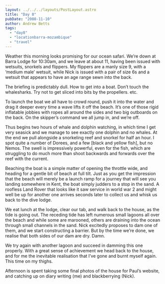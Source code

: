 ```yaml
---
layout: ../../../layouts/PostLayout.astro
title: "Day 8"
pubDate: "2008-11-10"
author: Andrew Betts
tags: 
  - "day8"
  - "locationbarra-mozambique"
  - "travel"
---
```


Weather this morning looks promising for our ocean safari. We’re down at Barra Lodge for 10:30am, and we leave at about 11, having been issued with wetsuits, snorkels and flippers. My flippers are a manly size 9, with a ‘medium male’ wetsuit, while Nick is issued with a pair of size 6s and a wetsuit that appears to have an age range sewn into the back.

The briefing is predictably dull. How to get into a boat. Don’t touch the whalesharks. Try not to get sliced into bits by the propellers. etc.

To launch the boat we all have to crowd round, push it into the water and drag it deeper every time a wave lifts it off the beach. It’s one of those rigid inflatable jobbies with ropes all around the sides and two big outboards on the back. On the skipper’s command we all jump in, and we’re off.

Thus begins two hours of whale and dolphin watching, in which time I get very seasick and we manage to see exactly one dolphin and no whales. At the end we pull alongside a snorkeling reef and snorkel for half an hour. I spot quite a number of Dorees, and a few \[black and yellow fish\], but no Nemos. The swell is impressively powerful, even for the fish, which are struggling to do much more than shoot backwards and forwards over the reef with the current.

Beaching the boat is a simple matter of opening the throttle wide, and heading for a gentle bit of beach at full tilt. Just as you get the impression that the beach will merely be a launch ramp for a journey that will see you landing somewhere in Kent, the boat simply judders to a stop in the sand. A roofless Land Rover that looks like it saw service in world war 2 and might well be up for another one arrives seconds later to collect us and whisk us back to the dive lodge.

We eat lunch at the lodge, clear our tab, and walk back to the house, as the tide is going out. The receding tide has left numerous small lagoons all over the beach and while some are marooned, others are draining into the ocean through small channels in the sand. Nick excitedly proposes to dam one of them, and we start constructing a barrier. But by the time we’re done, we realise that both sides of our dam are dry. Damn.

We try again with another lagoon and succeed in damming this one properly. With a great sense of achievement we head back to the house, and for me the inevitable realisation that I’ve gone and burnt myself again. This time on my thighs.

Afternoon is spent taking some final photos of the house for Paul’s website, and catching up on diary writing (me) and blackberrying (Nick).
